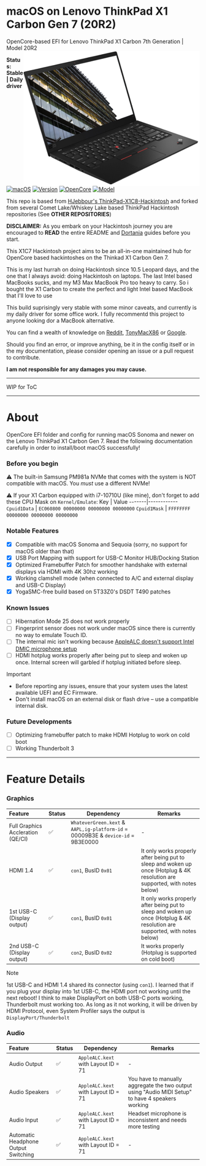 # macOS on Lenovo ThinkPad X1 Carbon Gen 7 (20R2)

OpenCore-based EFI for Lenovo ThinkPad X1 Carbon 7th Generation | Model 20R2
<img align="right" src="https://raw.githubusercontent.com/medkintos/ThinkPad-X1C7-Hackintosh/main/Docs/X1C8.png" alt="Lenovo ThinkPad X1 Carbon Gen 8" width="460">

**Status: Stable | Daily driver**

[![macOS](https://img.shields.io/badge/macOS-Sequoia-green.svg)](https://www.apple.com/macos/sequoia/)
[![Version](https://img.shields.io/badge/15.5-green.svg)](https://support.apple.com/en-us/120283)
[![OpenCore](https://img.shields.io/badge/OpenCore-1.0.4-blue.svg)](https://github.com/acidanthera/OpenCorePkg/releases/tag/1.0.4)
[![Model](https://img.shields.io/badge/Model-20R2-red)](https://psref.lenovo.com/syspool/Sys/PDF/ThinkPad/ThinkPad_X1_Carbon_7th_Gen/ThinkPad_X1_Carbon_7th_Gen_Spec.pdf)

This repo is based from [HJebbour's ThinkPad-X1C8-Hackintosh](https://github.com/HJebbour/ThinkPad-X1C8-Hackintosh/tree/main) and forked from several Comet Lake/Whiskey Lake based ThinkPad Hackintosh repositories (See **OTHER REPOSITORIES**)

**DISCLAIMER:**
As you embark on your Hackintosh journey you are encouraged to **READ** the entire README and [Dortania](https://dortania.github.io/getting-started/) guides before you start.

This X1C7 Hackintosh project aims to be an all-in-one maintained hub for OpenCore based hackintoshes on the Thinkad X1 Carbon Gen 7.

This is my last hurrah on doing Hackintosh since 10.5 Leopard days, and the one that I always avoid: doing Hackintosh on laptops. The last Intel based MacBooks sucks, and my M3 Max MacBook Pro too heavy to carry. So i bought the X1 Carbon to create the perfect and light Intel based MacBook that I'll love to use

This build suprisingly very stable with some minor caveats, and currently is my daily driver for some office work. I fully recommentd this project to anyone looking dor a MacBook alternative.

You can find a wealth of knowledge on [Reddit](https://www.reddit.com/r/hackintosh/), [TonyMacX86](https://www.tonymacx86.com) or [Google](https://www.google.com).

Should you find an error, or improve anything, be it in the config itself or in the my documentation, please consider opening an issue or a pull request to contribute.

**I am not responsible for any damages you may cause.**

---

WIP for ToC

---

# About
OpenCore EFI folder and config for running macOS Sonoma and newer on the Lenovo ThinkPad X1 Carbon Gen 7. Read the following documentation carefully in order to install/boot macOS successfully!

### Before you begin
⚠️ The built-in Samsung PM981a NVMe that comes with the system is NOT compatible with macOS. You _must_ use a different NVMe!

⚠️ If your X1 Carbon equipped with i7-10710U (like mine), don't forget to add these CPU Mask on `Kernel/Emulate`:
Key | Value
-------|------------
`Cpuid1Data` | `EC060800 00000000 00000000 00000000`
`Cpuid1Mask` | `FFFFFFFF 00000000 00000000 00000000`

### Notable Features
- [x] Compatible with macOS Sonoma and Sequoia (sorry, no support for macOS older than that)
- [x] USB Port Mapping with support for USB-C Monitor HUB/Docking Station 
- [x] Optimized Framebuffer Patch for smoother handshake with external displays via HDMI with 4K 30hz working
- [x] Working clamshell mode (when connected to A/C and external display and USB-C Display)
- [x] YogaSMC-free build based on 5T33Z0's DSDT T490 patches

### Known Issues
- [ ] Hibernation Mode 25 does not work properly
- [ ] Fingerprint sensor does not work under macOS since there is currently no way to emulate Touch ID.
- [ ] The internal mic isn't working because [AppleALC doesn't support Intel DMIC microphone setup](https://github.com/acidanthera/bugtracker/issues/2084)
- [ ] HDMI hotplug works properly after being put to sleep and woken up once. Internal screen will garbled if hotplug initiated before sleep.

> [!IMPORTANT]
> 
> - Before reporting any issues, ensure that your system uses the latest available UEFI and EC Firmware.
> - Don't install macOS on an external disk or flash drive – use a compatible internal disk.

### Future Developments
- [ ] Optimizing framebuffer patch to make HDMI Hotplug to work on cold boot
- [ ] Working Thunderbolt 3

---

# Feature Details

### Graphics
| Feature                              | Status | Dependency          | Remarks                      |
| :----------------------------------- | ------ | ------------------- | ---------------------------- |
| Full Graphics Accleration (QE/CI) | ✅ | `WhateverGreen.kext` & `AAPL,ig-platform-id` = 00009B3E & `device-id` = 9B3E0000 | - |
| HDMI 1.4 | ✅ | `con1`, BusID `0x01` | It only works properly after being put to sleep and woken up once (Hotplug & 4K resolution are supported, with notes below) |
| 1st USB-C (Display output) | ✅ | `con1`, BusID `0x01` | It only works properly after being put to sleep and woken up once (Hotplug & 4K resolution are supported, with notes below) |
| 2nd USB-C (Display output) | ✅ | `con2`, BusID `0x02` | It works properly (Hotplug is supported on cold boot) |

> [!NOTE]
> 1st USB-C and HDMI 1.4 shared its connector (using `con1`). I learned that if you plug your display into 1st USB-C, the HDMI port not working until the next reboot!
> I think to make DisplayPort on both USB-C ports working, Thunderbolt must working too. As long as it not working, it will be driven by HDMI Protocol, even System Profiler says the output is `DisplayPort/Thunderbolt`

### Audio
| Feature                              | Status | Dependency          | Remarks                      |
| :----------------------------------- | ------ | ------------------- | ---------------------------- |
| Audio Output | ✅ | `AppleALC.kext` with Layout ID = 71 | - |
| Audio Speakers | ✅ | `AppleALC.kext` with Layout ID = 71 | You have to manually aggregate the two output using "Audio MIDI Setup" to have 4 speakers working |
| Audio Input | ✅ | `AppleALC.kext` with Layout ID = 71 | Headset microphone is inconsistent and needs more testing |
| Automatic Headphone Output Switching | ✅ | `AppleALC.kext` with Layout ID = 71 | - |
